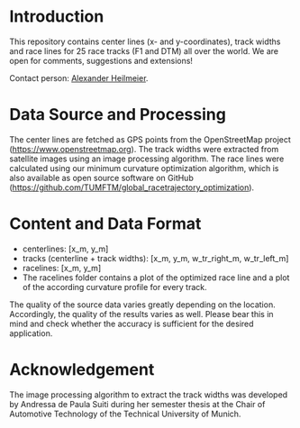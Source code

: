 # Introduction
This repository contains center lines (x- and y-coordinates), track widths and race lines for 25 race tracks (F1 and
DTM) all over the world. We are open for comments, suggestions and extensions!

Contact person: [Alexander Heilmeier](mailto:alexander.heilmeier@tum.de).

# Data Source and Processing
The center lines are fetched as GPS points from the OpenStreetMap project (https://www.openstreetmap.org). The track
widths were extracted from satellite images using an image processing algorithm. The race lines were calculated using
our minimum curvature optimization algorithm, which is also available as open source software on GitHub
(https://github.com/TUMFTM/global_racetrajectory_optimization).

# Content and Data Format
- centerlines: [x_m, y_m]
- tracks (centerline + track widths): [x_m, y_m, w_tr_right_m, w_tr_left_m]
- racelines: [x_m, y_m]
- The racelines folder contains a plot of the optimized race line and a plot of the according curvature profile for
every track.

The quality of the source data varies greatly depending on the location. Accordingly, the quality of the results varies
as well. Please bear this in mind and check whether the accuracy is sufficient for the desired application.

# Acknowledgement
The image processing algorithm to extract the track widths was developed by Andressa de Paula Suiti during her semester
thesis at the Chair of Automotive Technology of the Technical University of Munich.
